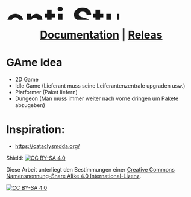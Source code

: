 <h1 align="center">
<div style="width: 300px;height: 100px; overflow: hidden;">
  <img style="scale:3;transform:translateY(20px);clip-path: polygon(0 0, 100% 0, 100% 50%, 0 50%);" src="https://raw.githubusercontent.com/Hirschiii/liferfix_game_projekt_2024_2_hj/e3adebdfc2d0330bee1855bb23b747f93d6c4402/assets/Studio_Firma/Logo_Ideen/Zeichenfl%C3%A4che%201.png" alt="Serenti Studios">
</div>
  <a href="">Documentation</a> |
  <a href="">Releas</a>
</h1>

# GAme Idea

- 2D Game
- Idle Game (Lieferant muss seine Leiferantenzentrale upgraden usw.)
- Platformer (Paket liefern)
- Dungeon (Man muss immer weiter nach vorne dringen um Pakete abzugeben)

# Inspiration:

- https://cataclysmdda.org/

Shield: [![CC BY-SA 4.0][cc-by-sa-shield]][cc-by-sa]

Diese Arbeit unterliegt den Bestimmungen einer
[Creative Commons Namensnennung-Share Alike 4.0 International-Lizenz][cc-by-sa].

[![CC BY-SA 4.0][cc-by-sa-image]][cc-by-sa]

[cc-by-sa]: http://creativecommons.org/licenses/by-sa/4.0/deed.de
[cc-by-sa-image]: https://licensebuttons.net/l/by-sa/4.0/88x31.png
[cc-by-sa-shield]: https://img.shields.io/badge/License-CC%20BY--SA%204.0-lightgrey.svg
